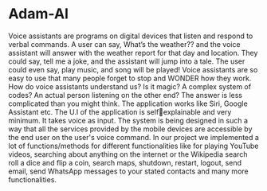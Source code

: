 # Adam-AI

Voice assistants are programs on digital devices that listen and respond to verbal commands. A user can say, What’s the weather?? and the voice assistant will answer with the weather report for that day and location. They could say, tell me a joke, and the assistant will jump into a tale. The user could even say, play music, and song will be played! Voice assistants are so easy to use that many people forget to stop and WONDER how they work. How do voice assistants understand us? Is it magic? A complex system of codes? An actual person listening on the other end? The answer is less complicated than you might think. The application works like Siri, Google Assistant etc. The U.I of the application is selfexplainable and very minimum. It takes voice as input. The system is being designed in such a way that all the services provided by the mobile devices are accessible by the end user on the user's voice command. In our project we implemented a lot of functions/methods for different functionalities like for playing YouTube videos, searching about anything on the internet or the Wikipedia search roll a dice and flip a coin, search maps, shutdown, restart, logout, send email, send WhatsApp messages to your stated contacts and many more 
functionalities. 
